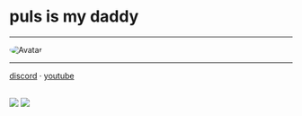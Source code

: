 # puls is my daddy
-----
<img src="https://cdn.discordapp.com/attachments/786275778210955324/787204677678399488/image0.gif" alt="Avatar" style="border-radius: 75%;">

-----
  <a href="https://discord.bio/p/8203">discord</a> 
·
<a href="https://www.youtube.com/channel/UCz6rQbYu6HIw6bq9U9bMZlg">youtube</a>

<br>

  <img src = "https://github-readme-stats.vercel.app/api?username=6uv&show_icons=true&theme=tokyonight&line_height=27">
  <img src = "https://github-readme-stats.vercel.app/api/top-langs/?username=6uv&hide=css,java,html&theme=tokyonight">
</p>
</details>
